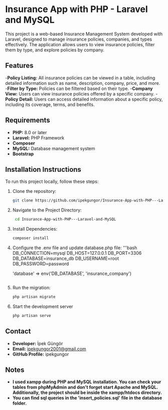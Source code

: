 # Insurance App with PHP - Laravel and MySQL

This project is a web-based Insurance Management System developed with Laravel, designed to manage insurance policies, companies, and types effectively. The application allows users to view insurance policies, filter them by type, and explore policies by company.

## Features

-**Policy Listing:** All insurance policies can be viewed in a table, including detailed information such as name, description, company, price, and more.
-**Filter by Type:** Policies can be filtered based on their type.
-**Company View:** Users can view insurance policies offered by a specific company.
-**Policy Detail:** Users can access detailed information about a specific policy, including its coverage, terms, and benefits.

## Requirements

- **PHP:** 8.0 or later
- **Laravel:** PHP Framework 
- **Composer**
- **MySQL:** Database management system
- **Bootstrap**

## Installation Instructions

To run this project locally, follow these steps:

1. Clone the repository:
   ```bash
   git clone https://github.com/ipekgungor/Insurance-App-with-PHP---Laravel-and-MySQL.git
2. Navigate to the Project Directory:
   ```bash
    cd Insurance-App-with-PHP---Laravel-and-MySQL
3. Install Dependencies:
   ```bash
   composer install
4. Configure the .env file and update database.php file:
    '''bash
    DB_CONNECTION=mysql
    DB_HOST=127.0.0.1
    DB_PORT=3306
    DB_DATABASE=insurance_db
    DB_USERNAME=root
    DB_PASSWORD=password
    
    'database' => env('DB_DATABASE', 'insurance_company')
    ```
6. Run the migration:
   ```bash
   php artisan migrate
7. Start the development server
   ```bash
   php artisan serve
   
## Contact
- **Developer:** İpek Güngör
- **Email:** ipekgungor2001@gmail.com
- **GitHub Profile:** ipekgungor

## Notes
- **I used xampp during PHP and MySQL installation. You can check your tables from phpMyAdmin and don't forget start Apache and MySQL. Additionally, the project should be inside the xampp/htdocs directory.**
- **You can find sql queries in the 'insert_policies.sql' file in the database folder.**
